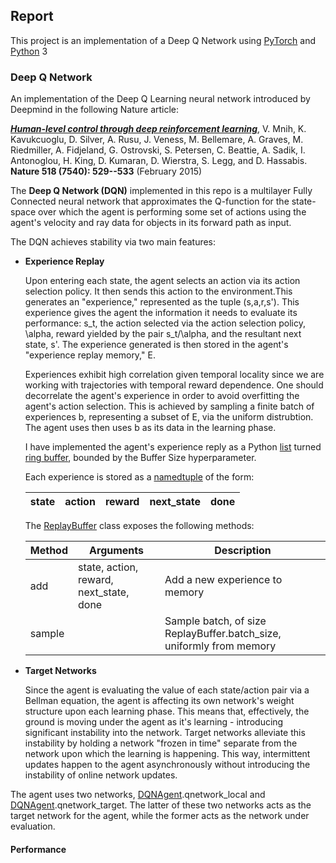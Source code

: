## Report
This project is an implementation of a Deep Q Network using [PyTorch](https://pytorch.org/) and [Python](https://www.python.org/) 3

### Deep Q Network

An implementation of the Deep Q Learning neural network introduced by Deepmind in the following Nature article:

[**_Human-level control through deep reinforcement learning_**](https://storage.googleapis.com/deepmind-media/dqn/DQNNaturePaper.pdf), V. Mnih, K. Kavukcuoglu, D. Silver, A. Rusu, J. Veness, M. Bellemare, A. Graves, M. Riedmiller, A. Fidjeland, G. Ostrovski, S. Petersen, C. Beattie, A. Sadik, I. Antonoglou, H. King, D. Kumaran, D. Wierstra, S. Legg, and D. Hassabis. **Nature 518 (7540): 529--533** (February 2015)

<Nature cover here>

The **Deep Q Network (DQN)** implemented in this repo is a multilayer Fully Connected neural network that approximates the Q-function for the state-space over which the agent is performing some set of actions using the agent's velocity and ray data for objects in its forward path as input.

<DQN network diagram here>

The DQN achieves stability via two main features:

  * **Experience Replay**
    
    Upon entering each state, the agent selects an action via its action selection policy. It then sends this action to the environment.This generates an "experience," represented as the tuple (s,a,r,s'). This experience gives the agent the information it needs to evaluate its performance: s_t, the action selected via the action selection policy, \alpha, reward yielded by the pair s_t/\alpha, and the resultant next state, s'. The experience generated is then stored in the agent's "experience replay memory," E.

    Experiences exhibit high correlation given temporal locality since we are working with trajectories with temporal reward dependence. One should decorrelate the agent's experience in order to avoid overfitting the agent's action selection. This is achieved by sampling a finite batch of experiences b, representing a subset of E, via the uniform distrubtion. The agent uses then uses b as its data in the learning phase.
    
    I have implemented the agent's experience reply as a Python [list](https://docs.python.org/3/tutorial/datastructures.html) turned [ring buffer](https://www.oreilly.com/library/view/python-cookbook/0596001673/ch05s19.html), bounded by the Buffer Size hyperparameter. 
    
    Each experience is stored as a [namedtuple](https://docs.python.org/2/library/collections.html#collections.namedtuple) of the form:
    
    state | action | reward | next_state | done
    ------|--------|--------|------------|------
    
    The [ReplayBuffer](memory.py) class exposes the following methods:
    
    Method | Arguments| Description
    -------|----------|------------
    add | state, action, reward, next_state, done | Add a new experience to memory
    sample | | Sample batch, of size ReplayBuffer.batch_size, uniformly from memory
    
  * **Target Networks**
    
    Since the agent is evaluating the value of each state/action pair via a Bellman equation, the agent is affecting its own network's weight structure upon each learning phase. This means that, effectively, the ground is moving under the agent as it's learning - introducing significant instability into the network. Target networks alleviate this instability by holding a network "frozen in time" separate from the network upon which the learning is happening. This way, intermittent updates happen to the agent asynchronously without introducing the instability of online network updates.

  The agent uses two networks, [DQNAgent](agent.py).qnetwork_local and [DQNAgent](agent.py).qnetwork_target. The latter of these two networks acts as the target network for the agent, while the former acts as the network under evaluation.

#### Performance

